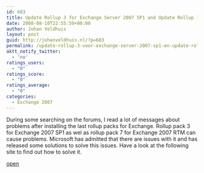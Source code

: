 ```yaml
---
id: 683
title: Update Rollup 3 for Exchange Server 2007 SP1 and Update Rollup 7 for Exchange 2007 RTM can cause issues
date: 2008-08-10T22:55:59+00:00
author: Johan Veldhuis
layout: post
guid: http://johanveldhuis.nl/?p=683
permalink: /update-rollup-3-voor-exchange-server-2007-sp1-en-update-rollup-7-voor-exchange-2007-rtm-kunnen-problemen-veroorzaken/
aktt_notify_twitter:
  - 'no'
ratings_users:
  - "0"
ratings_score:
  - "0"
ratings_average:
  - "0"
categories:
  - Exchange 2007
---
```

During some searching on the forums, I read a lot of messages about problems after installing the last rollup packs for Exchange. Rollup pack 3 for Exchange 2007 SP1 as wel as rollup pack 7 for Exchange 2007 RTM can cause problems. Microsoft has admitted that there are issues with it and has released some solutions to solve this issues. Have a look at the following site to find out how to solve it.

<a href="http://msexchangeteam.com/archive/2008/07/08/449161.aspx" target="_blank">open</a>